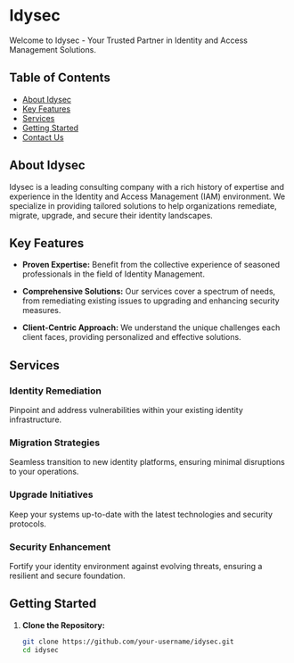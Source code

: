 # Idysec

Welcome to Idysec - Your Trusted Partner in Identity and Access Management Solutions.

## Table of Contents
- [About Idysec](#about-idysec)
- [Key Features](#key-features)
- [Services](#services)
- [Getting Started](#getting-started)
- [Contact Us](#contact-us)

## About Idysec

Idysec is a leading consulting company with a rich history of expertise and experience in the Identity and Access Management (IAM) environment. We specialize in providing tailored solutions to help organizations remediate, migrate, upgrade, and secure their identity landscapes.

## Key Features

- **Proven Expertise:** Benefit from the collective experience of seasoned professionals in the field of Identity Management.
  
- **Comprehensive Solutions:** Our services cover a spectrum of needs, from remediating existing issues to upgrading and enhancing security measures.

- **Client-Centric Approach:** We understand the unique challenges each client faces, providing personalized and effective solutions.

## Services

### Identity Remediation
Pinpoint and address vulnerabilities within your existing identity infrastructure.

### Migration Strategies
Seamless transition to new identity platforms, ensuring minimal disruptions to your operations.

### Upgrade Initiatives
Keep your systems up-to-date with the latest technologies and security protocols.

### Security Enhancement
Fortify your identity environment against evolving threats, ensuring a resilient and secure foundation.

## Getting Started

1. **Clone the Repository:**
   ```bash
   git clone https://github.com/your-username/idysec.git
   cd idysec
